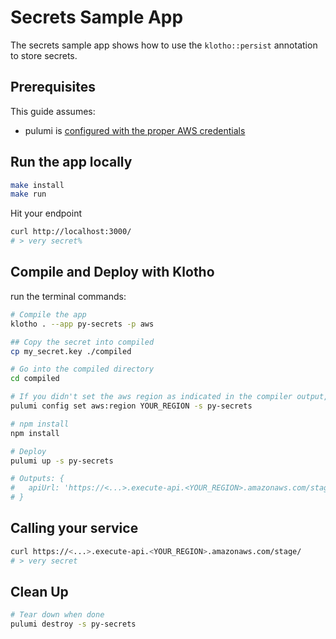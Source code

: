 # Secrets Sample App

The secrets sample app shows how to use the `klotho::persist` annotation to store secrets.

## Prerequisites

This guide assumes:
- pulumi is [configured with the proper AWS credentials](https://www.pulumi.com/docs/get-started/aws/begin/#configure-pulumi-to-access-your-aws-account)

## Run the app locally

```sh
make install
make run
```

Hit your endpoint
```sh
curl http://localhost:3000/
# > very secret%
```

## Compile and Deploy with Klotho

run the terminal commands:
```sh
# Compile the app
klotho . --app py-secrets -p aws

## Copy the secret into compiled
cp my_secret.key ./compiled

# Go into the compiled directory
cd compiled

# If you didn't set the aws region as indicated in the compiler output, do that now
pulumi config set aws:region YOUR_REGION -s py-secrets

# npm install
npm install

# Deploy
pulumi up -s py-secrets

# Outputs: {
#   apiUrl: 'https://<...>.execute-api.<YOUR_REGION>.amazonaws.com/stage/'
# }

```
## Calling your service

```sh
curl https://<...>.execute-api.<YOUR_REGION>.amazonaws.com/stage/
# > very secret
```

## Clean Up
```sh
# Tear down when done
pulumi destroy -s py-secrets
```
